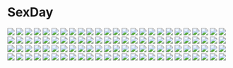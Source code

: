 # SexDay
![](https://konachan.com/jpeg/27edccb3eab83cb89d9949baf82ff783/Konachan.com%20-%20258989%20all_male%20ass%20black_hair%20blue_eyes%20braids%20catboy%20couch%20long_hair%20male%20nude%20original%20panties%20short_hair%20tail%20thighhighs%20trap%20twintails%20underwear.jpg)
![](https://konachan.com/image/7078065170cad92de63bf470981f1212/Konachan.com%20-%2022647%20gainax%20jpeg_artifacts%20neon_genesis_evangelion%20soryu_asuka_langley.jpg)
![](https://konachan.com/image/6da6baf6d49cfe274d1d452e37c02d33/Konachan.com%20-%20138061%20ai_sp%40ce%20apron%20boots%20dress%20hat%20hotaru_%28ai_sp%40ce%29%20long_hair%20pink%20pink_hair%20red%20yellow_eyes.jpg)
![](https://konachan.com/jpeg/997d2b8a88206fdb1e7a08a3b64fde06/Konachan.com%20-%20134921%20game_cg%20hyouka_no_mau_sora_ni%20mio_%28hyouka_no_mau_sora_ni%29%20rosebleu%20shiina_himikawa%20tagme_%28artist%29.jpg)
![](https://konachan.com/image/461532c77065fd1d9ceb565dbb6a45e7/Konachan.com%20-%20158631%20aoi_sena%20chaos%3Bhead%20karo_karo%20kishimoto_ayase%20kusonoki_yua%20nishijou_nanami%20nishijou_takumi%20orihara_kozue%20sakihata_rimi.jpg)
![](https://konachan.com/jpeg/b518ace2cf41fefa6f5489c1ea01693d/Konachan.com%20-%20151831%20animal%20aozaki_touko%20feitie%20glasses%20mahou_tsukai_no_yoru%20skirt%20wolf.jpg)
![](https://konachan.com/jpeg/2d518e84c59a92f98ec21acc0bfdf4f6/Konachan.com%20-%20288691%20aliasing%20animal_ears%20blonde_hair%20blush%20bodysuit%20breasts%20bunny_ears%20bunnygirl%20cleavage%20fate_%28series%29%20horns%20long_hair%20pantyhose%20skintight%20tie.jpg)
![](https://konachan.com/jpeg/7ca6564a3c3d69958fbfb0ff4f300354/Konachan.com%20-%20180602%20alcot%20bow%20breasts%20chikotam%20clover_day%27s%20game_cg%20green_eyes%20nipples%20open_shirt%20pink_hair%20rindou_tsubame%20school_uniform%20tears%20thighhighs.jpg)
![](https://konachan.com/image/d53b9a020dc088ead96e547bfd095c4d/Konachan.com%20-%20230391%20jinji_de_guai_shushu%20louise_fran%C3%A7oise_le_blanc_de_la_valli%C3%A8re%20zero_no_tsukaima.jpg)
![](https://konachan.com/jpeg/d9a0d4426253a569bcbc6ded919fa58b/Konachan.com%20-%2069513%20anus%20censored%20game_cg%20harukazedori_ni_tomarigi_wo_2nd_story%20kawakoshi_saeko%20nipples%20nude%20pussy%20skyfish%20spread_legs.jpg)
![](https://konachan.com/jpeg/08613518387b4aed1f8723d3a1fd13e3/Konachan.com%20-%2031260%20censored%20game_cg%20lyrical_lyric%20marmalade%20mikeou%20nude%20pussy%20spread_legs.jpg)
![](https://konachan.com/image/2ac85a9a041cdf29e9f59c3a78ffa534/Konachan.com%20-%20265004%20anthropomorphism%20blush%20breasts%20brown_eyes%20brown_hair%20gradient%20kantai_collection%20long_hair%20petals%20ponytail%20skirt%20thighhighs%20uniform%20weapon.jpg)
![](https://konachan.com/image/e94adb871b34ec2efc95eefd9e5fe71d/Konachan.com%20-%20180944%20building%20emuson%20forest%20katana%20male%20original%20scenic%20sword%20torii%20tree%20water%20waterfall%20weapon.jpg)
![](https://konachan.com/jpeg/73310c66f0ed4c913189014e8ff2840d/Konachan.com%20-%20172137%20blush%20brown_hair%20game_cg%20m_de_pink%20purple_eyes%20saxasa_kisuk%20school_uniform%20shinano_kurumi%20short_hair%20thighhighs%20tsukue_otome.jpg)
![](https://konachan.com/image/41d2dda41a36163ef7b6cced96ea0f13/Konachan.com%20-%20287939%20animal%20ass%20blush%20green_eyes%20green_hair%20japanese_clothes%20kochiya_sanae%20long_hair%20miko%20panties%20snake%20striped_panties%20thighhighs%20touhou%20underwear.jpg)
![](https://konachan.com/jpeg/bac86ece33606253d31ace0c2ac2cfe2/Konachan.com%20-%2019483%20pachira%20pointed_ears%20purple%20renkin_san-kyuu_magical_pokaan%20signed%20vector.jpg)
![](https://konachan.com/image/1fa0ce36977618ae7fdd6d978883b04b/Konachan.com%20-%20130367%20all_male%20boots%20city%20male%20maxim_revin%20mecha%20original%20robot%20weapon.jpg)
![](https://konachan.com/jpeg/acfa6c60c857223f865337ed7c01dc4c/Konachan.com%20-%20152112%20blush%20fang%20game_cg%20japanese_clothes%20kimono%20long_hair%20sayori%20sengoku_hime.jpg)
![](https://konachan.com/jpeg/840f4c7e990a2e576ddc8e0e5c01ffad/Konachan.com%20-%2040702%20akagi_shigeru%20transparent.jpg)
![](https://konachan.com/jpeg/0548baf43647328725dee282920aee93/Konachan.com%20-%20268794%20anthropomorphism%20azur_lane%20bikini_top%20boots%20enka_%28bcat%29%20garter%20long_hair%20navel%20red_eyes%20shorts%20transparent%20weapon%20white_hair.jpg)
![](https://konachan.com/image/fc92176028399311946749ca8cb23af7/Konachan.com%20-%20193288%202girls%20black_hair%20boots%20brown_hair%20cigarette%20gloves%20goggles%20gun%20hellshock%20long_hair%20military%20original%20ponytail%20snow%20tree%20uniform%20weapon%20winter.jpg)
![](https://konachan.com/image/92ea334b78c6fe72ebcb34a5fc48fd2c/Konachan.com%20-%20128594%2031_violence%20animal_ears%20bunny_ears%20bunnygirl%20himekaidou_hatate%20houjuu_nue%20kagiyama_hina%20reiuji_utsuho%20shameimaru_aya%20suit%20touhou.jpg)
![](https://konachan.com/image/4d1e630b40aef97f67929ac493e59f6f/Konachan.com%20-%2035425%20lovely_complex.jpg)
![](https://konachan.com/jpeg/48ae08188590eeb1281ac6a97114a69f/Konachan.com%20-%2061267%20black_hair%20blue_eyes%20bra%20kanou_kayoko%20koiiro_soramoyou%20long_hair%20lucie%20open_shirt%20panties%20ribbons%20skirt%20sword%20underwear%20weapon.jpg)
![](https://konachan.com/jpeg/30c6125f487939cfb44030177c5c90c1/Konachan.com%20-%20285045%20ass%20babu%20bed%20blue_hair%20breasts%20cameltoe%20endro%21%20garter_belt%20green_eyes%20hat%20no_bra%20panties%20short_hair%20stockings%20thighhighs%20topless%20underwear%20white.jpg)
![](https://konachan.com/image/417a443393f198c26b13b6f82d3809c3/Konachan.com%20-%2049658%20blonde_hair%20blue_eyes%20chan%C3%97co%20close%20headband%20kagamine_len%20kagamine_rin%20male%20short_hair%20sketch%20vocaloid.jpg)
![](https://konachan.com/image/c25f3a49457d57b231659fb43e17ce14/Konachan.com%20-%2046281%20tinkle.jpg)
![](https://konachan.com/image/3aa0acb00ec349a9ed36f4549dd3a5c2/Konachan.com%20-%2015665%20duplicate%20tagme.jpg)
![](https://konachan.com/image/7e0840792e1395014b7bdc61ce96c030/Konachan.com%20-%20304584%20aqua_eyes%20blush%20close%20elbow_gloves%20flowers%20gloves%20honkai_impact%20long_hair%20purple_hair%20raiden_mei%20rose%20ulquiorra0%20wedding_attire.jpg)
![](https://konachan.com/image/59951cc2edadd0e5e66ad2392c188959/Konachan.com%20-%2096912%20hiruda_reia%20shining_wind%20taka_tony.jpg)
![](https://konachan.com/jpeg/b83c60e1c77e71a80765b402def13f38/Konachan.com%20-%20217147%20blush%20green_hair%20japanese_clothes%20katana%20loli%20long_hair%20minari_%28minari37%29%20purple_eyes%20ribbons%20senren_banka%20sword%20watermark%20weapon%20yuzusoft.jpg)
![](https://konachan.com/image/053d8eceb09897fc57c2fb0a9b7217db/Konachan.com%20-%20256492%20animal_ears%20bell%20bikini_top%20black_hair%20boots%20bow%20breasts%20choker%20lasterk%20long_hair%20navel%20nopan%20ribbons%20rwby%20thighhighs%20underboob%20yellow_eyes.jpg)
![](https://konachan.com/image/5e8375c6c1af1df228366c53695d8e36/Konachan.com%20-%20198830%20boots%20bow%20brown_hair%20dress%20loli%20long_hair%20mitu_yang%20original%20pantyhose%20pixiv_fantasia%20red_eyes.jpg)
![](https://konachan.com/image/7187f463e6ec167169ad6de85d38a131/Konachan.com%20-%20183007%20gary_%28ib%29%20ib%20ib_%28ib%29%20kurashiki_%28kas0%29%20mary_%28ib%29.jpg)
![](https://konachan.com/image/902c9c723539fdf1fb0072ac544f2b9a/Konachan.com%20-%209568%20animal_ears%20blue_eyes%20bunny_ears%20bunnygirl%20hook%20kaizu_sana%20school_uniform%20_summer.jpg)
![](https://konachan.com/image/96ee742b85b903f1a5b2ff56e0ada4a3/Konachan.com%20-%20125872%20cosplay%20mayoi_neko_overrun%21%20peko%20serizawa_fumino.jpg)
![](https://konachan.com/image/04ed00a7fbafd6ee2930b11e49cf7fc2/Konachan.com%20-%2013050%20animal_ears%20foxgirl%20trickster.jpg)
![](https://konachan.com/image/07053b9bd729c20b0147bf5c01c8c27f/Konachan.com%20-%20271627%20atianshi%20bed%20fate_grand_order%20fate_%28series%29%20long_hair%20panties%20pantyhose%20red_eyes%20red_hair%20scathach_%28fate_grand_order%29%20torn_clothes%20underwear.jpg)
![](https://konachan.com/jpeg/7949463918b59656a359190e72c06174/Konachan.com%20-%20298637%20brown_hair%20cropped%20gray%20gray_eyes%20gray_hair%20group%20halo%20hat%20headband%20long_hair%20naruwe%20original%20ponytail%20short_hair%20techgirl%20tie%20uniform%20weapon.jpg)
![](https://konachan.com/image/7f920dfa269156fae9a70ad9674109fa/Konachan.com%20-%2081054%20amami_haruka%20animal%20bird%20blush%20butterfly%20fan%20frog%20headphones%20idolmaster%20japanese_clothes%20natsu%20petals.jpg)
![](https://konachan.com/jpeg/61973a925c8c6a6300af15d858a11737/Konachan.com%20-%20144653%20black_eyes%20bow%20braids%20brown_hair%20hakurei_reimu%20japanese_clothes%20leaves%20long_hair%20miko%20sasajqazwsx%20touhou%20tree.jpg)
![](https://konachan.com/image/a8e00c33e518b63322621c6ca7e1f478/Konachan.com%20-%20286266%20black_hair%20blue_eyes%20clouds%20original%20scarf%20short_hair%20sky%20yokoya.jpg)
![](https://konachan.com/image/079536230197e03535c241e9b8d41ea5/Konachan.com%20-%20222215%20blue_eyes%20brown_hair%20cameltoe%20erect_nipples%20goggles%20love_live%21_sunshine%21%21%20navel%20nonaka_chikin%20short_hair%20skintight%20swimsuit%20watanabe_you%20water.jpg)
![](https://konachan.com/jpeg/7017ffe93eed55caf5e403bd0893e44d/Konachan.com%20-%20305507%20aqua_eyes%20baretto_%28karasi07%29%20blush%20brown_hair%20go-toubun_no_hanayome%20long_hair%20nakano_itsuki%20navel%20nude%20pubic_hair%20pussy%20uncensored%20white.jpg)
![](https://konachan.com/image/31f1af2db65dff3b803dade3ff7458b5/Konachan.com%20-%20190741%20black_hair%20blue_eyes%20book%20cross%20fate_%28series%29%20flowers%20long_hair%20necklace%20rose%20skirt%20thighhighs%20tohsaka_rin%20twintails%20yasato%20zettai_ryouiki.jpg)
![](https://konachan.com/image/b4e94492e85307ccfe97ba863c1e1584/Konachan.com%20-%2087622%20aqua_eyes%20black_hair%20blonde_hair%20drink%20flowers%20food%20gokou_ruri%20headband%20kousaka_kirino%20long_hair%20pink_eyes.jpg)
![](https://konachan.com/image/fffdb58301ef3837c6c912410cef9ab6/Konachan.com%20-%20116941%20amamiya_hibiya%20asahina_hiyori%20blood%20brown_hair%20clouds%20green_hair%20hat%20kagerou_project%20kanamura_ren%20original%20red_eyes%20short_hair%20sky%20vocaloid.jpg)
![](https://konachan.com/image/fb44d0fcfcfa24d0f671bc482dc0aa05/Konachan.com%20-%2029339%20gundam_seed%20gundam_seed_destiny%20lunamaria_hawke%20mobile_suit_gundam.jpg)
![](https://konachan.com/image/183a39ed3a88815a73fada0f0188b364/Konachan.com%20-%2084250%20bakemonogatari%20monogatari_%28series%29%20moon%20red_eyes%20senjougahara_hitagi%20thighhighs.jpg)
![](https://konachan.com/image/a20d28ecf1c4d724b3b04d082be1c00c/Konachan.com%20-%2093521%20animal_ears%20blue_eyes%20book%20bunny%20bunny_ears%20bunnygirl%20dress%20megurine_luka%20pink_hair%20thighhighs%20toro%20umbrella%20vocaloid.jpg)
![](https://konachan.com/image/350441a9c8ae42fb355c43e7870e6f5b/Konachan.com%20-%205961%20aliasing%20bicolored_eyes%20doll%20polychromatic%20rozen_maiden%20souseiseki.jpg)
![](https://konachan.com/image/6f1bcbfcf8f2cf8dbe1e5b276a63f9bb/Konachan.com%20-%20304723%20animal%20bird%20building%20city%20original%20ruins%20scenic%20stairs%20tokyogenso%20train%20tree%20water%20waterfall%20watermark.jpg)
![](https://konachan.com/jpeg/0c23dce03f5bf314729b8efc0a4688cc/Konachan.com%20-%20136388%20game_cg%20kazama_minto%20sakura_no_reply.jpg)
![](https://konachan.com/jpeg/9208b525905ceee19b46b27bf62299df/Konachan.com%20-%20304546%20amiya_%28arknights%29%20animal_ears%20arknights%20blush%20bra%20bunny_ears%20omgamilla%20panties%20signed%20underwear.jpg)
![](https://konachan.com/jpeg/fcf2ba8b9f9e904566cc983db9f9ee4d/Konachan.com%20-%20252515%20armor%20blood%20blue_eyes%20blue_hair%20crying%20league_of_legends%20long_hair%20ponytail%20riven_%28league_of_legends%29%20signed%20songjikyo%20tears.jpg)
![](https://konachan.com/image/2c1b88f8b60ecbbcfabfb7384d0b6bcd/Konachan.com%20-%20123723%20close%20denpa_onna_to_seishun_otoko%20tagme_%28artist%29%20touwa_erio.jpg)
![](https://konachan.com/image/3da55414b18c585a7abc727e14206fa3/Konachan.com%20-%204978%20kousaka_chika%20kousaka_chiyori%20munekyun_heartful_cafe%20softpal%20tagme%20twins.jpg)
![](https://konachan.com/jpeg/e082d8dcb48d41886d9371b7d1c93924/Konachan.com%20-%20247937%20animal%20apron%20barefoot%20black_hair%20book%20cat%20computer%20fan%20food%20game_console%20headdress%20headphones%20maid%20mebae_%28artist%29%20original%20short_hair%20sword%20weapon.jpg)
![](https://konachan.com/image/bf54241402bb3a4dea43b3774832b734/Konachan.com%20-%2076671%20izayoi_sakuya%20maid%20touhou.jpg)
![](https://konachan.com/image/badfdb47d4c1836b93e275082028ce19/Konachan.com%20-%2045707%20apron%20aqua_eyes%20blonde_hair%20blue_hair%20bow%20favorite%20food%20game_cg%20green_hair%20headband%20long_hair%20pantyhose%20purple_eyes%20ribbons%20short_hair%20waitress.jpg)
![](https://konachan.com/image/d4693bdc86b507051fa3472b3b7680d1/Konachan.com%20-%20185887%20arms_ai%20black_hair%20hakurei_reimu%20japanese_clothes%20katana%20miko%20petals%20purple_eyes%20skirt%20socks%20sword%20touhou%20weapon.jpg)
![](https://konachan.com/image/d051d9f9ce63ccfad3438afc42fb1abd/Konachan.com%20-%2044359%202girls%20izayoi_sakuya%20maid%20remilia_scarlet%20sunata%20touhou%20vampire%20wings.jpg)
![](https://konachan.com/jpeg/0dba4a39188dba2df4c8b67e5a9dbc2c/Konachan.com%20-%20285258%20aqua_eyes%20aqua_hair%20blush%20choker%20clouds%20dress%20feathers%20granblue_fantasy%20long_hair%20mullpull%20see_through%20signed%20sky%20water%20wristwear.jpg)
![](https://konachan.com/jpeg/5ffef2c140c73006afcf92881991977d/Konachan.com%20-%20294837%20aqua_eyes%20blush%20bra%20breasts%20chelsea_soft%20cleavage%20game_cg%20long_hair%20navel%20panties%20purple_hair%20shiozaki_yuki%20twintails%20underwear%20undressing.jpg)
![](https://konachan.com/jpeg/6b58a320fdee19695283b0782b975dfd/Konachan.com%20-%20140536%20bandage%20barefoot%20bikini%20blonde_hair%20blush%20breasts%20game_cg%20kurayashiki_tae%20long_hair%20navel%20nipples%20swimsuit%20syangrila%20tomose_shunsaku%20wet.jpg)
![](https://konachan.com/image/e7233458abb59dbaeefefad3e89b7443/Konachan.com%20-%2029744%20fate_%28series%29%20fate_stay_night%20tohsaka_rin%20zettai_ryouiki.jpg)
![](https://konachan.com/jpeg/3338dba18ef182c088c38b60acd1e048/Konachan.com%20-%20233691%20black_hair%20blush%20book%20bra%20breasts%20censored%20cum%20game_cg%20kiritou_kureha%20long_hair%20moonstone%20nipples%20paizuri%20penis%20red_eyes%20underwear%20yamakaze_ran.jpg)
![](https://konachan.com/jpeg/44147b490bf3951eb52276224c493c82/Konachan.com%20-%20263894%20blue_eyes%20dress%20fate_%28series%29%20flat_chest%20horns%20long_hair%20panties%20pointed_ears%20red_hair%20signed%20striped_panties%20tagme_%28artist%29%20tail%20underwear.jpg)
![](https://konachan.com/jpeg/985cd990839fb4f19b73db9b9ce8435e/Konachan.com%20-%20220831%20amami_haruka%20hitoto%20idolmaster%20idolmaster_movie.jpg)
![](https://konachan.com/jpeg/2d0586ac196cd050dd1219da7ba46b47/Konachan.com%20-%20116591%20blonde_hair%20natsuki_coco%20original%20scan%20school_swimsuit%20swimsuit%20twintails.jpg)
![](https://konachan.com/image/bd4d5b9fe2b53dc835517fa535dc42be/Konachan.com%20-%2056556%20black_hair%20blush%20long_hair%20red_eyes%20tenmu_shinryuusai%20water.jpg)
![](https://konachan.com/image/a17f5bed1599ae0f36eb3f19aebf9088/Konachan.com%20-%2040124%20clannad%20fujibayashi_kyou%20gym_uniform%20ikeda_kazumi%20long_hair%20purple_hair.jpg)
![](https://konachan.com/jpeg/e3e14a71c6a02863b02d75a7d86faece/Konachan.com%20-%20299139%20book%20bow%20brown_hair%20cropped%20food%20hat%20kawaku%20long_hair%20navel%20original%20purple_eyes%20skirt.jpg)
![](https://konachan.com/image/71f3af555211a2db28ab9c2ceb4112a0/Konachan.com%20-%2012931%20fate_testarossa%20mahou_shoujo_lyrical_nanoha%20mahou_shoujo_lyrical_nanoha_strikers.jpg)
![](https://konachan.com/jpeg/ca80675095872ef3af79ced24b00dbde/Konachan.com%20-%20169757%20brown_eyes%20brown_hair%20glasses%20kuriyama_mirai%20kyoukai_no_kanata%20pantyhose%20school_uniform%20short_hair%20skirt%20wakatsuki_you%20white.jpg)
![](https://konachan.com/image/c5f8cf0589667378c4fea7f4cba52d41/Konachan.com%20-%20274759%20breasts%20brown_hair%20choker%20dress%20elbow_gloves%20fate_%28series%29%20flowers%20gloves%20jpeg_artifacts%20junpaku_karen%20long_hair%20no_bra%20red_eyes%20water%20watermark.jpg)
![](https://konachan.com/image/ff3cd449857112ac18f6aa3f6ece805e/Konachan.com%20-%2046725%20panties%20tinkle%20underwear.jpg)
![](https://konachan.com/image/39c8dd28e5fec676fd1466951dd67766/Konachan.com%20-%205825%20fujiwara_warawara%20tagme.jpg)
![](https://konachan.com/image/8ad88f1c72c1e3ad40cbe79ce925adfa/Konachan.com%20-%2039449%20asmodeus%20beelzebub%20belphegor%20group%20leviathan%20lucifer%20male%20mammon%20satan%20umineko_no_naku_koro_ni%20ushiromiya_battler.jpg)
![](https://konachan.com/image/6be83900bc7aed36454c80f176937e86/Konachan.com%20-%20168543%20black_hair%20blush%20game_cg%20headband%20kimi_to_kanojo_to_kanojo_no_koi.%20long_hair%20nitroplus%20purple_eyes%20school_uniform%20sone_miyuki%20tsuji_santa.jpg)
![](https://konachan.com/image/b9e7bedda98653d4d0fd33590f0282fb/Konachan.com%20-%2018900%20ayanami_rei%20bodysuit%20car%20neon_genesis_evangelion%20sadamoto_yoshiyuki%20skintight.jpg)
![](https://konachan.com/image/2bf99629b0f180a3b1eaae2a59dc7da7/Konachan.com%20-%2091792%20frederica_bernkastel%20lambdadelta%20umineko_no_naku_koro_ni.jpg)
![](https://konachan.com/jpeg/7b5acd9ac20e708fe0ca737580cd29d6/Konachan.com%20-%20206259%20blush%20bow%20breasts%20brown_hair%20bunny_ears%20bunnygirl%20cleavage%20collar%20gradient%20headband%20pantyhose%20ribbons%20short_hair%20tail%20wristwear%20yellow_eyes.jpg)
![](https://konachan.com/image/6233367beabf4694c613027b9e3a3f17/Konachan.com%20-%20270207%20ahri_%28league_of_legends%29%20animal_ears%20league_of_legends%20ling_%28vivianling%29%20multiple_tails%20tail.jpg)
![](https://konachan.com/image/4dcef8e60f85dde733aeb7433bdc312b/Konachan.com%20-%2012558%20blue%20blue_eyes%20blue_hair%20mermaid%20tagme%20underwater%20water.jpg)
![](https://konachan.com/jpeg/a8eff5ea49a14c82cf115dfa001187fe/Konachan.com%20-%20263509%20achiki%20animal%20dress%20fish%20green_eyes%20green_hair%20original%20short_hair.jpg)
![](https://konachan.com/image/f6d7cb44acb5f546c27d9679f010e3ea/Konachan.com%20-%20125052%20amagami%20ayatsuji_tsukasa%20headband%20kneehighs%20morishima_haruka%20nakata_sae%20nanasaki_ai%20sakurai_rihoko%20school_uniform%20tanamachi_kaoru%20twintails.jpg)
![](https://konachan.com/jpeg/dc2b3f93eef61e910c9df75cae53ba15/Konachan.com%20-%2038503%20cuffs_%28studio%29%20garden_%28galge%29.jpg)
![](https://konachan.com/image/6370d213cffdb901b1ca7566905c5fde/Konachan.com%20-%20130181%20ayakawa_akito%20beach%20blonde_hair%20red_eyes%20rumia%20touhou.jpg)
![](https://konachan.com/jpeg/80bfd93372f46fd89c913af5387f8292/Konachan.com%20-%20256154%20ass_grab%20blush%20bra%20breasts%20brown_hair%20game_cg%20green_eyes%20lucie%20nipples%20school_uniform%20sex%20short_hair%20socks%20studio_ryokucha%20tsutsumi_sakuya%20underwear.jpg)
![](https://konachan.com/jpeg/468a6ef329e972b1eac9cff986246709/Konachan.com%20-%20258886%20bow%20elbow_gloves%20fate_grand_order%20fate_%28series%29%20fumizuki%20gloves%20hat%20long_hair%20magic%20no_bra%20panties%20red_eyes%20underwear%20white_hair%20witch_hat.jpg)
![](https://konachan.com/jpeg/4cccd4383bd35a96a78fda94119c283c/Konachan.com%20-%20264243%20barefoot%20black_hair%20breasts%20cameltoe%20game_cg%20hibiki_works%20iizuki_tasuku%20kisaragi_maaya%20long_hair%20male%20nipples%20pool%20school_swimsuit%20swimsuit%20water.jpg)
![](https://konachan.com/jpeg/38503a36f3ade060a4af71a8e3f4cc1c/Konachan.com%20-%20262305%20building%20city%20headphones%20original%20scarf%20sunset%20tagme_%28artist%29.jpg)
![](https://konachan.com/jpeg/47fda81c003c81023edcd5f482d4e8f1/Konachan.com%20-%20269461%20bikini%20breasts%20brown_hair%20cleavage%20clouds%20hat%20idolmaster%20long_hair%20moon%20necklace%20night%20purple_eyes%20sky%20swimsuit%20tsukioka_kogane%20water.jpg)
![](https://konachan.com/jpeg/23de9603c1b7f0ac34b2a2e50690b7bc/Konachan.com%20-%20178094%20all_male%20black_hair%20brown_eyes%20flowers%20gunni%20horns%20male%20short_hair%20tagme_%28character%29.jpg)
![](https://konachan.com/image/5f20cbfd973b96e8d1117198f7d28aa2/Konachan.com%20-%20162267%20aqua_eyes%20black_hair%20blonde_hair%20blue_eyes%20blush%20bondage%20breasts%20gag%20gokou_ruri%20long_hair%20nipples%20panties%20red_eyes%20shinya%20spread_legs%20underwear.jpg)
![](https://konachan.com/image/11db3d41a3d48392d2f985ca752873ce/Konachan.com%20-%20131687%20amakusa_shino%20anus%20ass%20blush%20breasts%20censored%20cum%20nipples%20nopan%20penis%20pussy%20sako_%28bosscoffee%29%20seitokai_yakuindomo.jpg)
![](https://konachan.com/image/5638ba3dc80630854d53dabed96b4d0d/Konachan.com%20-%20107465%20tagme%20third-party_edit.jpg)
![](https://konachan.com/image/43788ed97bc73756eb6362fdfb523596/Konachan.com%20-%2049039%20akiyama_mio%20blush%20glasses%20hirasawa_yui%20k-on%21%20maid%20tainaka_ritsu%20yamanaka_sawako.jpg)
![](https://konachan.com/image/646e8a526de4044949c8f06549a230fd/Konachan.com%20-%20259229%20basketball%20blonde_hair%20bloomers%20blush%20curl_q%20green_eyes%20gym_uniform%20idolmaster%20idolmaster_cinderella_girls%20loli%20sakurai_momoka%20short_hair%20sport%20wink.jpg)
